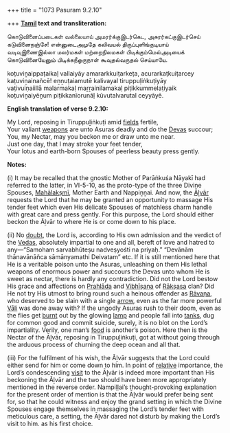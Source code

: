 +++
title = "1073 Pasuram 9.2.10"

+++
**[Tamil](/definition/tamil#history "show Tamil definitions") text and transliteration:**

கொடுவினைப்படைகள் வல்லையாய் அமரர்க்குஇடர்கெட, அசுரர்கட்குஇடர்செய்  
கடுவினைநஞ்சே! என்னுடைஅமுதே கலிவயல் திருப்புளிங்குடியாய்  
வடிவுஇணைஇல்லா மலர்மகள் மற்றைநிலமகள் பிடிக்கும்மெல்அடியைக்  
கொடுவினையேனும் பிடிக்கநீஒருநாள் கூவுதல்வருதல் செய்யாயே.

koṭuviṉaippaṭaikaḷ vallaiyāy amararkkuiṭarkeṭa, acurarkaṭkuiṭarcey  
kaṭuviṉainañcē! eṉṉuṭaiamutē kalivayal tiruppuḷiṅkuṭiyāy  
vaṭivuiṇaiillā malarmakaḷ maṟṟainilamakaḷ piṭikkummelaṭiyaik  
koṭuviṉaiyēṉum piṭikkanīorunāḷ kūvutalvarutal ceyyāyē.

**English translation of verse 9.2.10:**

My Lord, reposing in Tiruppuḻiṅkuṭi amid [fields](/definition/field#history "show fields definitions") fertile,  
Your valiant [weapons](/definition/weapon#history "show weapons definitions") are unto Asuras deadly and do the [Devas](/definition/deva#vaishnavism "show Devas definitions") succour;  
You, my Nectar, may you beckon me or draw unto me near.  
Just one day, that I may stroke your feet tender,  
Your lotus and earth-born Spouses of peerless beauty press gently.

**Notes:**

\(i\) It may be recalled that the gnostic Mother of Parāṅkuśa Nāyakī had referred to the latter, in VI-5-10, as the proto-type of the three Divine Spouses, [Mahālakṣmī](/definition/mahalakshmi#vaishnavism "show Mahālakṣmī definitions"), Mother Earth and Nappiṉṉai. And now, the [Āḻvār](/definition/aḻvar#vaishnavism "show Āḻvār definitions") requests the Lord that he may be granted an opportunity to massage His tender feet which even His delicate Spouses of matchless charm handle with great care and press gently. For this purpose, the Lord should either beckon the Āḻvār to where He is or come down to his place.

\(ii\) No [doubt](/definition/doubt#history "show doubt definitions"), the Lord is, according to His own admission and the verdict of the [Vedas](/definition/veda#vaishnavism "show Vedas definitions"), absolutely impartial to one and all, bereft of love and hatred to any—“Samoham sarvabhūteṣu nadveṣyośti na priyaḥ.” “Devānām thānavānāñca sāmānyamathi Deivatam” etc. If it is still mentioned here that He is a veritable poison unto the Asuras, unleashing on them His lethal weapons of enormous power and succours the Devas unto whom He is sweet as nectar, there is hardly any contradiction. Did not the Lord bestow His grace and affections on [Prahlāda](/definition/prahlada#vaishnavism "show Prahlāda definitions") and [Vibhīṣaṇa](/definition/vibhishana#vaishnavism "show Vibhīṣaṇa definitions") of [Rākṣasa](/definition/rakshasa#vaishnavism "show Rākṣasa definitions") clan? Did He not try His utmost to bring round such a heinous offender as [Rāvaṇa](/definition/ravana#vaishnavism "show Rāvaṇa definitions"), who deserved to be slain with a single [arrow](/definition/arrow#history "show arrow definitions"), even as the far more powerful [Vāli](/definition/vali#vaishnavism "show Vāli definitions") was done away with? If the ungodly Asuras rush to their doom, even as the flies get [burnt](/definition/burning#history "show burnt definitions") out by the glowing [lamp](/definition/lamp#history "show lamp definitions") and people fall into [tanks](/definition/tank#history "show tanks definitions"), dug for common good and commit suicide, surely, it is no blot on the Lord’s impartiality. Verily, one man’s [food](/definition/food#history "show food definitions") is another’s poison. Here then is the Nectar of the Āḻvār, reposing in Tiruppuḻiṅkuṭi, got at without going through the arduous process of churning the deep ocean and all that.

\(iii\) For the fulfilment of his wish, the Āḻvār suggests that the Lord could either send for him or come down to him. In point of [relative](/definition/relative#history "show relative definitions") importance, the Lord’s condescending [visit](/definition/visit#history "show visit definitions") to the Āḻvār is indeed more important than His beckoning the Āḻvār and the two should have been more appropriately mentioned in the reverse order. Nampiḷḷai’s thought-provoking explanation for the present order of mention is that the Āḻvār would prefer being sent for, so that he could witness and enjoy the grand setting in which the Divine Spouses engage themselves in massaging the Lord’s tender feet with meticulous care, a setting, the Āḻvār dared not disturb by making the Lord’s visit to him. as his first choice.



